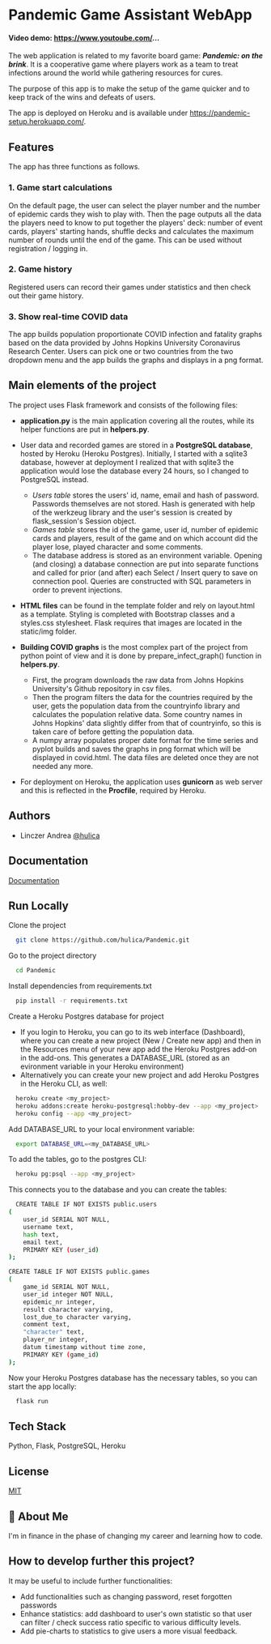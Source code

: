 
# Pandemic Game Assistant WebApp

#### Video demo: https://www.youtoube.com/...
The web application is related to my favorite board game: ***Pandemic: on the brink***. It is a cooperative game where players work as a team to treat infections around the world while gathering resources for cures.  

The purpose of this app is to make the setup of the game quicker and to keep track of the wins and defeats of users.  

The app is deployed on Heroku and is available under https://pandemic-setup.herokuapp.com/.




## Features

The app has three functions as follows. 

### 1. Game start calculations

On the default page, the user can select the player number and the number of epidemic cards they wish to play with. Then the page outputs all the data the players need to know to put together the players' deck: number of event cards, players' starting hands, shuffle decks and calculates the maximum number of rounds until the end of the game.
This can be used without registration / logging in. 

### 2. Game history

Registered users can record their games under statistics and then check out their game history.

### 3. Show real-time COVID data

The app builds population proportionate COVID infection and fatality graphs based on the data provided by Johns Hopkins University Coronavirus Research Center.
Users can pick one or two countries from the two dropdown menu and the app builds the graphs and displays in a png format.  


  
## Main elements of the project

The project uses Flask framework and consists of the following files:

- **application.py** is the main application covering all the routes, while its helper functions are put in **helpers.py**. 

- User data and recorded games are stored in a **PostgreSQL database**, hosted by Heroku (Heroku Postgres). Initially, I started with a sqlite3 database, however at deployment I realized that with sqlite3 the application would lose the database every 24 hours, so I changed to PostgreSQL instead.    

    - *Users table* stores the users' id, name, email and hash of password. Passwords themselves are not stored. Hash is generated with help of the werkzeug library and the user's session is created by flask_session's Session object.   
    - *Games table* stores the id of the game, user id, number of epidemic cards and players, result of the game and on which account did the player lose, played character and some comments.   
    - The database address is stored as an environment variable. Opening (and closing) a database connection are put into separate functions and called for prior (and after) each Select / Insert query to save on connection pool. Queries are constructed with SQL parameters in order to prevent injections.  

- **HTML files** can be found in the template folder and rely on layout.html as a template. Styling is completed with Bootstrap classes and a styles.css stylesheet. Flask requires that images are located in the static/img folder.  
- **Building COVID graphs** is the most complex part of the project from python point of view and it is done by prepare_infect_graph() function in **helpers.py**. 
    - First, the program downloads the raw data from Johns Hopkins University's Github repository in csv files. 
    - Then the program filters the data for the countries required by the user, gets the population data from the countryinfo library and calculates the population relative data. Some country names in Johns Hopkins' data slightly differ from that of countryinfo, so this is taken care of before getting the population data. 
    - A numpy array populates proper date format for the time series and pyplot builds and saves the graphs in png format which will be displayed in covid.html. The data files are deleted once they are not needed any more. 
- For deployment on Heroku, the application uses **gunicorn** as web server and this is reflected in the **Procfile**, required by Heroku. 
## Authors

- Linczer Andrea [@hulica](https://github.com/hulica)

  
## Documentation

[Documentation](https://github.com/hulica/Pandemic)

  
## Run Locally

Clone the project

```bash
  git clone https://github.com/hulica/Pandemic.git
```

Go to the project directory

```bash
  cd Pandemic
```

Install dependencies from requirements.txt

```bash
  pip install -r requirements.txt
```

Create a Heroku Postgres database for project
- If you login to Heroku, you can go to its web interface (Dashboard), where you can create a new project (New / Create new app) and then in the Resources menu of your new app add the Heroku Postgres add-on in the add-ons. This generates a DATABASE_URL (stored as an evironment variable in your Heroku environment)
- Alternatively you can create your new project and add Heroku Postgres in the Heroku CLI, as well: 

```bash
  heroku create <my_project>
  heroku addons:create heroku-postgresql:hobby-dev --app <my_project>
  heroku config --app <my_project>
```


Add DATABASE_URL to your local environment variable:

```bash
  export DATABASE_URL=<my_DATABASE_URL>
```

To add the tables, go to the postgres CLI:

```bash
  heroku pg:psql --app <my_project>
```

This connects you to the database and you can create the tables: 

```bash
  CREATE TABLE IF NOT EXISTS public.users
(
    user_id SERIAL NOT NULL,
    username text,
    hash text,
    email text,
    PRIMARY KEY (user_id)
);

CREATE TABLE IF NOT EXISTS public.games
(
    game_id SERIAL NOT NULL,
    user_id integer NOT NULL,
    epidemic_nr integer,
    result character varying,
    lost_due_to character varying,
    comment text,
    "character" text,
    player_nr integer,
    datum timestamp without time zone,
    PRIMARY KEY (game_id)
);
```

Now your Heroku Postgres database has the necessary tables, so you can start the app locally: 
```bash
  flask run
```
## Tech Stack

Python, Flask, PostgreSQL, Heroku

  
## License

[MIT](https://choosealicense.com/licenses/mit/)
## 🚀 About Me
I'm in finance in the phase of changing my career and learning how to code. 

  
## How to develop further this project?

It may be useful to include further functionalities:

- Add functionalities such as changing password, reset forgotten passwords
- Enhance statistics: add dashboard to user's own statistic so that user can filter / check success ratio specific to various difficulty levels.
- Add pie-charts to statistics to give users a more visual feedback. 

  